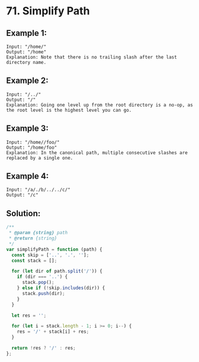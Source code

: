 # 71. Simplify Path

## Example 1:

    Input: "/home/"
    Output: "/home"
    Explanation: Note that there is no trailing slash after the last directory name.

## Example 2:

    Input: "/../"
    Output: "/"
    Explanation: Going one level up from the root directory is a no-op, as the root level is the highest level you can go.

## Example 3:

    Input: "/home//foo/"
    Output: "/home/foo"
    Explanation: In the canonical path, multiple consecutive slashes are replaced by a single one.

## Example 4:

    Input: "/a/./b/../../c/"
    Output: "/c"

## Solution:

```javascript
/**
 * @param {string} path
 * @return {string}
 */
var simplifyPath = function (path) {
  const skip = ['..', '.', ''];
  const stack = [];

  for (let dir of path.split('/')) {
    if (dir === '..') {
      stack.pop();
    } else if (!skip.includes(dir)) {
      stack.push(dir);
    }
  }

  let res = '';

  for (let i = stack.length - 1; i >= 0; i--) {
    res = '/' + stack[i] + res;
  }

  return !res ? '/' : res;
};
```

